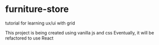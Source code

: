 # furniture-store
tutorial for learning ux/ui with grid

This project is being created using vanilla js and css 
Eventually, it will be refactored to use React
